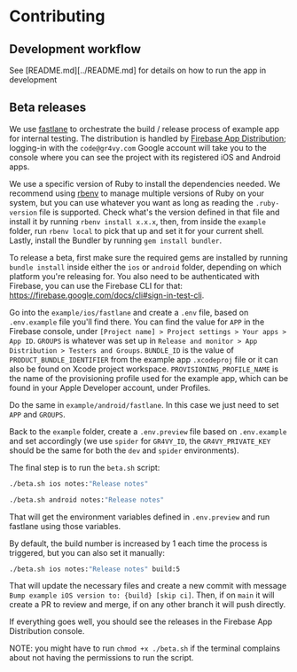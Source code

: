 # Contributing

## Development workflow

See [README.md][../README.md] for details on how to run the app in development

## Beta releases

We use [fastlane](https://fastlane.tools/) to orchestrate the build / release process of example app for internal testing. The distribution is handled by [Firebase App Distribution](https://firebase.google.com/docs/app-distribution); logging-in with the `code@gr4vy.com` Google account will take you to the console where you can see the project with its registered iOS and Android apps.

We use a specific version of Ruby to install the dependencies needed. We recommend using [rbenv](https://github.com/rbenv/rbenv) to manage multiple versions of Ruby on your system, but you can use whatever you want as long as reading the `.ruby-version` file is supported. Check what's the version defined in that file and install it by running `rbenv install x.x.x`, then, from inside the `example` folder, run `rbenv local` to pick that up and set it for your current shell. Lastly, install the Bundler by running `gem install bundler`.

To release a beta, first make sure the required gems are installed by running `bundle install` inside either the `ios` or `android` folder, depending on which platform you're releasing for. You also need to be authenticated with Firebase, you can use the Firebase CLI for that: https://firebase.google.com/docs/cli#sign-in-test-cli.

Go into the `example/ios/fastlane` and create a `.env` file, based on `.env.example` file you'll find there. You can find the value for `APP` in the Firebase console, under `[Project name] > Project settings > Your apps > App ID`. `GROUPS` is whatever was set up in `Release and monitor > App Distribution > Testers and Groups`. `BUNDLE_ID` is the value of `PRODUCT_BUNDLE_IDENTIFIER` from the example app `.xcodeproj` file or it can also be found on Xcode project workspace. `PROVISIONING_PROFILE_NAME` is the name of the provisioning profile used for the example app, which can be found in your Apple Developer account, under Profiles.

Do the same in `example/android/fastlane`. In this case we just need to set `APP` and `GROUPS`.

Back to the `example` folder, create a `.env.preview` file based on `.env.example` and set accordingly (we use `spider` for `GR4VY_ID`, the `GR4VY_PRIVATE_KEY` should be the same for both the `dev` and `spider` environments).

The final step is to run the `beta.sh` script:

```sh
./beta.sh ios notes:"Release notes"
```

```sh
./beta.sh android notes:"Release notes"
```

That will get the environment variables defined in `.env.preview` and run fastlane using those variables.

By default, the build number is increased by 1 each time the process is triggered, but you can also set it manually:

```sh
./beta.sh ios notes:"Release notes" build:5
```

That will update the necessary files and create a new commit with message `Bump example iOS version to: {build} [skip ci]`. Then, if on `main` it will create a PR to review and merge, if on any other branch it will push directly.

If everything goes well, you should see the releases in the Firebase App Distribution console.

NOTE: you might have to run `chmod +x ./beta.sh` if the terminal complains about not having the permissions to run the script.
